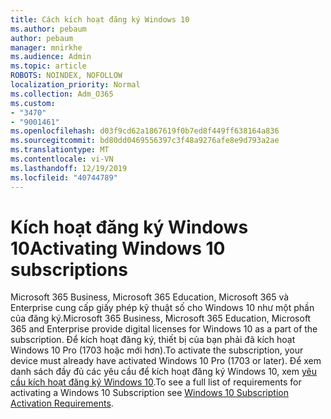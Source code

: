 ```yaml
---
title: Cách kích hoạt đăng ký Windows 10
ms.author: pebaum
author: pebaum
manager: mnirkhe
ms.audience: Admin
ms.topic: article
ROBOTS: NOINDEX, NOFOLLOW
localization_priority: Normal
ms.collection: Adm_O365
ms.custom:
- "3470"
- "9001461"
ms.openlocfilehash: d03f9cd62a1867619f0b7ed8f449ff638164a836
ms.sourcegitcommit: bd80dd0469556397c3f48a9276afe8e9d793a2ae
ms.translationtype: MT
ms.contentlocale: vi-VN
ms.lasthandoff: 12/19/2019
ms.locfileid: "40744789"
---
```

# <a name="activating-windows-10-subscriptions"></a><span data-ttu-id="ee1e8-102">Kích hoạt đăng ký Windows 10</span><span class="sxs-lookup"><span data-stu-id="ee1e8-102">Activating Windows 10 subscriptions</span></span>

<span data-ttu-id="ee1e8-103">Microsoft 365 Business, Microsoft 365 Education, Microsoft 365 và Enterprise cung cấp giấy phép kỹ thuật số cho Windows 10 như một phần của đăng ký.</span><span class="sxs-lookup"><span data-stu-id="ee1e8-103">Microsoft 365 Business, Microsoft 365 Education, Microsoft 365 and Enterprise provide digital licenses for Windows 10 as a part of the subscription.</span></span> <span data-ttu-id="ee1e8-104">Để kích hoạt đăng ký, thiết bị của bạn phải đã kích hoạt Windows 10 Pro (1703 hoặc mới hơn).</span><span class="sxs-lookup"><span data-stu-id="ee1e8-104">To activate the subscription, your device must already have activated Windows 10 Pro (1703 or later).</span></span> <span data-ttu-id="ee1e8-105">Để xem danh sách đầy đủ các yêu cầu để kích hoạt đăng ký Windows 10, xem [yêu cầu kích hoạt đăng ký Windows 10](https://docs.microsoft.com/windows/deployment/windows-10-subscription-activation#requirements).</span><span class="sxs-lookup"><span data-stu-id="ee1e8-105">To see a full list of requirements for activating a Windows 10 Subscription see [Windows 10 Subscription Activation Requirements](https://docs.microsoft.com/windows/deployment/windows-10-subscription-activation#requirements).</span></span>

